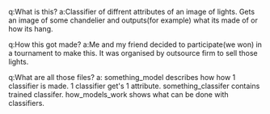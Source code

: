 q:What is this?
a:Classifier of diffrent attributes of an image of lights. Gets an image of some chandelier and outputs(for example) what its made of or how its hang.

q:How this got made?
a:Me and my friend decided to participate(we won) in a tournament to make this. It was organised by outsource firm to sell those lights.

q:What are all those files?
a: something_model describes how how 1 classifier is made. 1 classifier get's 1 attribute. something_classifer contains trained classifer. how_models_work shows what can be done with classifiers.
